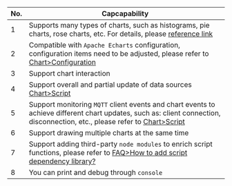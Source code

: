 | No. | Capcapability                                                                                                                                                                                    |
| --- | ------------------------------------------------------------------------------------------------------------------------------------------------------------------------------------------------ |
| 1   | Supports many types of charts, such as histograms, pie charts, rose charts, etc. For details, please [reference link](https://echarts.apache.org/examples/en/index.html)                         |
| 2   | Compatible with `Apache Echarts` configuration, configuration items need to be adjusted, please refer to [Chart>Configuration](en/chart/option.md)                                               |
| 3   | Support chart interaction                                                                                                                                                                        |
| 4   | Support overall and partial update of data sources [Chart>Script](en/chart/script.md)                                                                                                            |
| 5   | Support monitoring `MQTT` client events and chart events to achieve different chart updates, such as: client connection, disconnection, etc., please refer to [Chart>Script](en/chart/script.md) |
| 6   | Support drawing multiple charts at the same time                                                                                                                                                 |
| 7   | Support adding third-party `node modules` to enrich script functions, please refer to [FAQ>How to add script dependency library?](en/question/how-to-add-support-modules.md)                     |
| 8   | You can print and debug through `console`                                                                                                                                                        |
